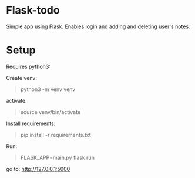 # Flask-todo
Simple app using Flask. Enables login and adding and deleting user's notes.

# Setup

Requires python3:

Create venv:

> python3 -m venv venv

activate:

> source venv/bin/activate

Install requirements:

> pip install -r requirements.txt

Run:

> FLASK_APP=main.py flask run 

go to: http://127.0.0.1:5000
